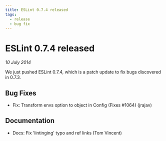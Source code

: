 ```yaml
---
title: ESLint 0.7.4 released
tags:
  - release
  - bug fix
---
```

# ESLint 0.7.4 released

_10 July 2014_

We just pushed ESLint 0.7.4, which is a patch update to fix bugs discovered in 0.7.3.

## Bug Fixes

* Fix: Transform envs option to object in Config (Fixes #1064) (jrajav)

## Documentation

* Docs: Fix 'lintinging' typo and ref links (Tom Vincent)
